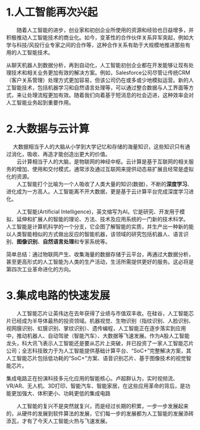 # 1.人工智能再次兴起


　　随着人工智能的进步，创业家和初创企业所使用的资源和经验也日益增多，并积极推动人工智能技术的商业化。如今，变革性的合作伙伴关系异军突起，例如大学与科技/风投行业专家之间的合作等，这种合作关系有助于大规模地推进那些有用的人工智能技术。

​       从聊天机器人到数据分析，再到自动化，人工智能初创企业都在开发能够让现有处理技术和相关业务更加有效的解决方案。例如，Salesforce公司尽管让传统CRM（客户关系管理）处理方式更加容易，但该公司仍在或多或少地模拟运营。新的人工智能技术，包括机器学习和自然语言处理等，可以通过整合数据与人工界面等方式，来让处理流程更加有效。随着我们向着基于短消息的社会迈进，这种效率会对人工智能业务起到重要作用。  

# 2.大数据与云计算

　  大数据相当于人的大脑从小学到大学记忆和存储的海量知识，这些知识只有通过消化，吸收、再造才能创造出更大的价值。  
　　云计算相当于人的大脑，是物联网的神经中枢。云计算是基于互联网的相关服务的增加、使用和交付模式，通常涉及通过互联网来提供动态易扩展且经常是虚拟化的资源。  
　　人工智能打个比喻为一个人吸收了人类大量的知识(数据)，不断的**深度学习**、进化成为一方高人。人工智能离不开大数据，更是基于云计算平台完成深度学习进化。

　　人工智能(Artificial Intelligence)，英文缩写为AI。它是研究、开发用于模拟、延伸和扩展人的智能的理论、方法、技术及应用系统的一门新的技术科学。 人工智能是计算机科学的一个分支，它企图了解智能的实质，并生产出一种新的能以人类智能相似的方式做出反应的智能机器，该领域的研究包括机器人、语言识别、**图像识别**、**自然语言处理**和专家系统等。

​        简单总结：通过物联网产生、收集海量的数据存储于云平台，再通过大数据分析，甚至更高形式的人工智能为人类的生产活动，生活所需提供更好的服务。这必将是第四次工业革命进化的方向。

  # 3.集成电路的快速发展

　　人工智能芯片让英伟达在去年获得了业绩与市值双丰收。在硅谷，人工智能芯片已经成为半导体最热的投资领域。机器视觉、生物识别（指纹识别、人脸识别、视网膜识别、虹膜识别、掌纹识别）、遗传编程，人工智能正在逐步落实到应用中，推动机器人、自动驾驶（智能汽车）、大数据等飞速发展。作为A股人工智能龙头，科大讯飞表示人工智能还是要从芯片上突破，并已投资了一家人工智能芯片公司；全志科技致力于为人工智能提供基础计算平台、“SoC+”完整解决方案，其人工智能芯片包括低功耗的“SoC+”方案、语音识别芯片、基于图像技术的视觉智能芯片。

​        集成电路正在扮演科技多元化应用的智能核心。卢超群认为，实时视频流、VR/AR、无人机、3D打印、智能汽车、智能家居，在这些应用革命的背后，是功能更加强大、体积更小、功耗更低的集成电路

　　人工智能的复兴不是突然就复兴，而是经过长期的积累，一步一步发展起来的，从硬件的发展到软件算法的发展，它们每一步的发展都为人工智能的发展添砖添瓦，才有了今天人工智能火热与飞速发展。  